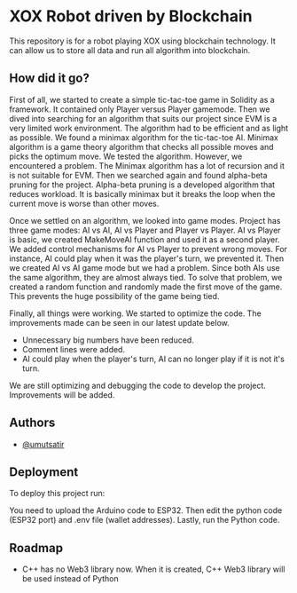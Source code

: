 
# XOX Robot driven by Blockchain

This repository is for a robot playing XOX using blockchain technology. It can allow us to store all data and run all algorithm into blockchain. 


## How did it go?

First of all, we started to create a simple tic-tac-toe game in Solidity as a framework. It contained only Player versus Player gamemode. Then we dived into searching for an algorithm that suits our project since EVM is a very limited work environment. The algorithm had to be efficient and as light as possible. We found a minimax algorithm for the tic-tac-toe AI. Minimax algorithm is a game theory algorithm that checks all possible moves and picks the optimum move. We tested the algorithm. However, we encountered a problem. The Minimax algorithm has a lot of recursion and it is not suitable for EVM. Then we searched again and found alpha-beta pruning for the project. Alpha-beta pruning is a developed algorithm that reduces workload. It is basically minimax but it breaks the loop when the current move is worse than other moves.

Once we settled on an algorithm, we looked into game modes. Project has three game modes: AI vs AI, AI vs Player and Player vs Player. AI vs Player is basic, we created MakeMoveAI function and used it as a second player. We added control mechanisms for AI vs Player to prevent wrong moves. For instance, AI could play when it was the player's turn, we prevented it. Then we created AI vs AI game mode but we had a problem. Since both AIs use the same algorithm, they are almost always tied. To solve that problem, we created a random function and randomly made the first move of the game. This prevents the huge possibility of the game being tied.

Finally, all things were working. We started to optimize the code. The improvements made can be seen in our latest update below.

- Unnecessary big numbers have been reduced.
- Comment lines were added.
- AI could play when the player's turn, AI can no longer play if it is not it's turn.

We are still optimizing and debugging the code to develop the project. Improvements will be added.


## Authors

- [@umutsatir](https://www.github.com/umutsatir)

## Deployment

To deploy this project run:

You need to upload the Arduino code to ESP32. Then edit the python code (ESP32 port) and .env file (wallet addresses). Lastly, run the Python code.

## Roadmap

- C++ has no Web3 library now. When it is created, C++ Web3 library will be used instead of Python
